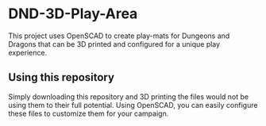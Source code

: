# DND-3D-Play-Area
This project uses OpenSCAD to create play-mats for Dungeons and Dragons that can be 3D printed and configured for a 
unique play experience.

## Using this repository
Simply downloading this repository and 3D printing the files would not be using them to their full potential. Using 
OpenSCAD, you can easily configure these files to customize them for your campaign.